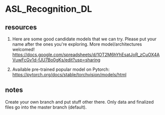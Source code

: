 # ASL_Recognition_DL

## resources
1. Here are some good candidate models that we can try. Please put your name after the ones you're exploring. More model/architectures welcomed!  
https://docs.google.com/spreadsheets/d/1OT2M6hYhEsatJoR_zCuOX4AVuwFcGv1d-fJU7Bo0gKs/edit?usp=sharing 

2. Available pre-trained popular model on Pytorch:   
https://pytorch.org/docs/stable/torchvision/models/html

## notes
Create your own branch and put stuff other there. Only data and finalized files go into the master branch (default).
